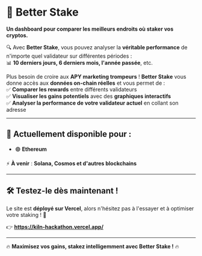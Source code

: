 # 🚀 Better Stake

**Un dashboard pour comparer les meilleurs endroits où staker vos cryptos.**  

🔍 Avec **Better Stake**, vous pouvez analyser la **véritable performance** de n'importe quel validateur sur différentes périodes :  
📊 **10 derniers jours, 6 derniers mois, l'année passée**, etc.  

Plus besoin de croire aux **APY marketing trompeurs** ! **Better Stake** vous donne accès aux **données on-chain réelles** et vous permet de :  
✅ **Comparer les rewards** entre différents validateurs  
✅ **Visualiser les gains potentiels** avec des **graphiques interactifs**  
✅ **Analyser la performance de votre validateur actuel** en collant son adresse  

---

## 🔗 Actuellement disponible pour :  
- 🟣 **Ethereum**  

⚡ **À venir** : **Solana, Cosmos et d'autres blockchains**  

---

## 🛠 Testez-le dès maintenant !  
Le site est **déployé sur Vercel**, alors n'hésitez pas à l'essayer et à optimiser votre staking ! 🚀  

👉 **https://kiln-hackathon.vercel.app/**

---

🔥 **Maximisez vos gains, stakez intelligemment avec Better Stake !** 🔥

